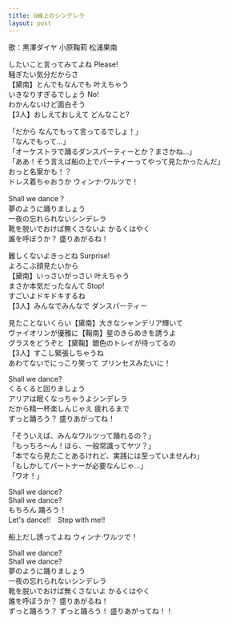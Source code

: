 ```yaml
---
title: G線上のシンデレラ
layout: post
---
```

歌：<a class="dia">黒澤ダイヤ</a> <a class="mari">小原鞠莉</a> <a class="kanan">松浦果南</a>

<p><a class="mari">したいこと言ってみてよね Please!<br />
騒ぎたい気分だからさ</a><br />
【<a class="dia">黛</a><a class="kanan">南</a>】とんでもなんでも 叶えちゃう<br />
<a class="dia">いきなりすぎるでしょう No!</a><br />
<a class="kanan">わかんないけど面白そう</a><br />
【3人】おしえておしえて どんなこと?</p>

<p><a class="mari">「だから なんでもって言ってるでしょ！」</a><br />
<a class="dia">「なんでもって…」<br />
「オーケストラで踊るダンスパーティーとか？まさかね…」</a><br />
<a class="kanan">「ああ！そう言えば船の上でパーティーってやって見たかったんだ」</a><br />
おっと名案かも！？<br />
ドレス着ちゃおうか ウィンナ·ワルツで！</p>

<p>Shall we dance？<br />
夢のように踊りましょう<br />
一夜の忘れられないシンデレラ<br />
靴を脱いでおけば無くさないよ かるくはやく<br />
誰を呼ぼうか？ 盛りあがるね！</p>

<p><a class="mari">難しくないよきっとね Surprise!<br />
よろこぶ顔見たいから</a><br />
【<a class="dia">黛</a><a class="kanan">南</a>】いっさいがっさい 叶えちゃう<br />
<a class="dia">まさか本気だったなんて Stop!</a><br />
<a class="kanan">すごいよドキドキするね</a><br />
【3人】みんなでみんなで ダンスパーティー</p>

<p><a class="mari">見たことないくらい</a>【<a class="dia">黛</a><a class="kanan">南</a>】大きなシャンデリア輝いて<br />
<a class="dia">ヴァイオリンが優雅に</a>【<a class="mari">鞠</a><a class="kanan">南</a>】星のきらめきを誘うよ<br />
<a class="kanan">グラスをどうぞと</a>【<a class="dia">黛</a><a class="mari">鞠</a>】銀色のトレイが待ってるの<br />
【3人】すこし緊張しちゃうね<br />
あわてないでにっこり笑って プリンセスみたいに！</p>

<p>Shall we dance?<br />
くるくると回りましょう<br />
アリアは眠くなっちゃうよシンデレラ<br />
だから精一杯楽しんじゃえ 疲れるまで<br />
ずっと踊ろう？ 盛りあがってね！</p>

<p><a class="kanan">「そういえば、みんなワルツって踊れるの？」</a><br />
<a class="mari">「もっちろ～ん！ほら、一般常識ってヤツ？」</a><br />
<a class="dia">「本でなら見たことあるけれど、実践には至っていませんわ」</a><br />
<a class="kanan">「もしかしてパートナーが必要なんじゃ…」</a><br />
「ワオ！」</p>

<p>Shall we dance?<br />
Shall we dance?<br />
もちろん 踊ろう！<br />
Let's dance!!　Step with me!!</p>

<p>船上だし誘ってよね ウィンナ·ワルツで！</p>

<p><a class="mari">Shall we dance?</a><br />
Shall we dance?<br />
夢のように踊りましょう<br />
一夜の忘れられないシンデレラ<br />
靴を脱いでおけば無くさないよ かるくはやく<br />
誰を呼ぼうか？ 盛りあがるね！<br />
ずっと踊ろう？ ずっと踊ろう！ 盛りあがってね！！</p>